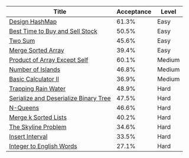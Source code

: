 | Title                                                                                                        | Acceptance   | Level   |
|--------------------------------------------------------------------------------------------------------------|--------------|---------|
| [Design HashMap](https://leetcode.com/problems/design-hashmap)                                               | 61.3%        | Easy    |
| [Best Time to Buy and Sell Stock](https://leetcode.com/problems/best-time-to-buy-and-sell-stock)             | 50.5%        | Easy    |
| [Two Sum](https://leetcode.com/problems/two-sum)                                                             | 45.6%        | Easy    |
| [Merge Sorted Array](https://leetcode.com/problems/merge-sorted-array)                                       | 39.4%        | Easy    |
| [Product of Array Except Self](https://leetcode.com/problems/product-of-array-except-self)                   | 60.1%        | Medium  |
| [Number of Islands](https://leetcode.com/problems/number-of-islands)                                         | 46.8%        | Medium  |
| [Basic Calculator II](https://leetcode.com/problems/basic-calculator-ii)                                     | 36.9%        | Medium  |
| [Trapping Rain Water](https://leetcode.com/problems/trapping-rain-water)                                     | 48.9%        | Hard    |
| [Serialize and Deserialize Binary Tree](https://leetcode.com/problems/serialize-and-deserialize-binary-tree) | 47.5%        | Hard    |
| [N-Queens](https://leetcode.com/problems/n-queens)                                                           | 46.6%        | Hard    |
| [Merge k Sorted Lists](https://leetcode.com/problems/merge-k-sorted-lists)                                   | 40.2%        | Hard    |
| [The Skyline Problem](https://leetcode.com/problems/the-skyline-problem)                                     | 34.6%        | Hard    |
| [Insert Interval](https://leetcode.com/problems/insert-interval)                                             | 33.5%        | Hard    |
| [Integer to English Words](https://leetcode.com/problems/integer-to-english-words)                           | 27.1%        | Hard    |